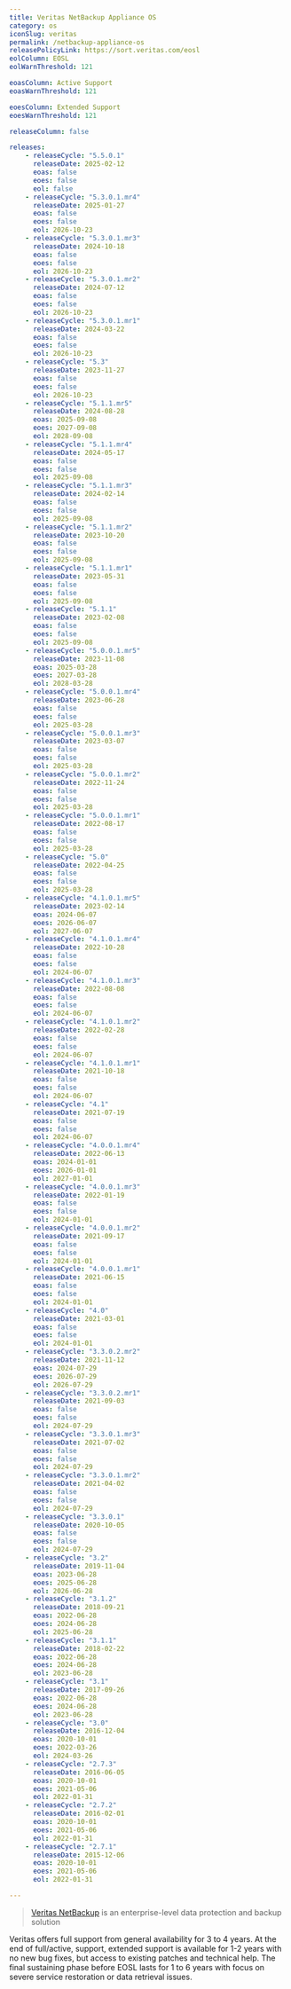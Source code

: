 ```yaml
---
title: Veritas NetBackup Appliance OS
category: os
iconSlug: veritas
permalink: /netbackup-appliance-os
releasePolicyLink: https://sort.veritas.com/eosl
eolColumn: EOSL
eolWarnThreshold: 121

eoasColumn: Active Support
eoasWarnThreshold: 121

eoesColumn: Extended Support
eoesWarnThreshold: 121

releaseColumn: false

releases:
    - releaseCycle: "5.5.0.1"
      releaseDate: 2025-02-12
      eoas: false
      eoes: false
      eol: false
    - releaseCycle: "5.3.0.1.mr4"
      releaseDate: 2025-01-27
      eoas: false
      eoes: false
      eol: 2026-10-23
    - releaseCycle: "5.3.0.1.mr3"
      releaseDate: 2024-10-18
      eoas: false
      eoes: false
      eol: 2026-10-23
    - releaseCycle: "5.3.0.1.mr2"
      releaseDate: 2024-07-12
      eoas: false
      eoes: false
      eol: 2026-10-23
    - releaseCycle: "5.3.0.1.mr1"
      releaseDate: 2024-03-22
      eoas: false
      eoes: false
      eol: 2026-10-23
    - releaseCycle: "5.3"
      releaseDate: 2023-11-27
      eoas: false
      eoes: false
      eol: 2026-10-23
    - releaseCycle: "5.1.1.mr5"
      releaseDate: 2024-08-28
      eoas: 2025-09-08
      eoes: 2027-09-08
      eol: 2028-09-08
    - releaseCycle: "5.1.1.mr4"
      releaseDate: 2024-05-17
      eoas: false
      eoes: false
      eol: 2025-09-08
    - releaseCycle: "5.1.1.mr3"
      releaseDate: 2024-02-14
      eoas: false
      eoes: false
      eol: 2025-09-08
    - releaseCycle: "5.1.1.mr2"
      releaseDate: 2023-10-20
      eoas: false
      eoes: false
      eol: 2025-09-08
    - releaseCycle: "5.1.1.mr1"
      releaseDate: 2023-05-31
      eoas: false
      eoes: false
      eol: 2025-09-08
    - releaseCycle: "5.1.1"
      releaseDate: 2023-02-08
      eoas: false
      eoes: false
      eol: 2025-09-08
    - releaseCycle: "5.0.0.1.mr5"
      releaseDate: 2023-11-08
      eoas: 2025-03-28
      eoes: 2027-03-28
      eol: 2028-03-28
    - releaseCycle: "5.0.0.1.mr4"
      releaseDate: 2023-06-28
      eoas: false
      eoes: false
      eol: 2025-03-28
    - releaseCycle: "5.0.0.1.mr3"
      releaseDate: 2023-03-07
      eoas: false
      eoes: false
      eol: 2025-03-28
    - releaseCycle: "5.0.0.1.mr2"
      releaseDate: 2022-11-24
      eoas: false
      eoes: false
      eol: 2025-03-28
    - releaseCycle: "5.0.0.1.mr1"
      releaseDate: 2022-08-17
      eoas: false
      eoes: false
      eol: 2025-03-28
    - releaseCycle: "5.0"
      releaseDate: 2022-04-25
      eoas: false
      eoes: false
      eol: 2025-03-28
    - releaseCycle: "4.1.0.1.mr5"
      releaseDate: 2023-02-14
      eoas: 2024-06-07
      eoes: 2026-06-07
      eol: 2027-06-07
    - releaseCycle: "4.1.0.1.mr4"
      releaseDate: 2022-10-28
      eoas: false
      eoes: false
      eol: 2024-06-07  
    - releaseCycle: "4.1.0.1.mr3"
      releaseDate: 2022-08-08
      eoas: false
      eoes: false
      eol: 2024-06-07  
    - releaseCycle: "4.1.0.1.mr2"
      releaseDate: 2022-02-28
      eoas: false
      eoes: false
      eol: 2024-06-07  
    - releaseCycle: "4.1.0.1.mr1"
      releaseDate: 2021-10-18
      eoas: false
      eoes: false
      eol: 2024-06-07  
    - releaseCycle: "4.1"
      releaseDate: 2021-07-19
      eoas: false
      eoes: false
      eol: 2024-06-07  
    - releaseCycle: "4.0.0.1.mr4"
      releaseDate: 2022-06-13
      eoas: 2024-01-01
      eoes: 2026-01-01
      eol: 2027-01-01 
    - releaseCycle: "4.0.0.1.mr3"
      releaseDate: 2022-01-19
      eoas: false
      eoes: false
      eol: 2024-01-01 
    - releaseCycle: "4.0.0.1.mr2"
      releaseDate: 2021-09-17
      eoas: false
      eoes: false
      eol: 2024-01-01 
    - releaseCycle: "4.0.0.1.mr1"
      releaseDate: 2021-06-15
      eoas: false
      eoes: false
      eol: 2024-01-01 
    - releaseCycle: "4.0"
      releaseDate: 2021-03-01
      eoas: false
      eoes: false
      eol: 2024-01-01 
    - releaseCycle: "3.3.0.2.mr2"
      releaseDate: 2021-11-12
      eoas: 2024-07-29
      eoes: 2026-07-29
      eol: 2026-07-29 
    - releaseCycle: "3.3.0.2.mr1"
      releaseDate: 2021-09-03
      eoas: false
      eoes: false
      eol: 2024-07-29 
    - releaseCycle: "3.3.0.1.mr3"
      releaseDate: 2021-07-02
      eoas: false
      eoes: false
      eol: 2024-07-29 
    - releaseCycle: "3.3.0.1.mr2"
      releaseDate: 2021-04-02
      eoas: false
      eoes: false
      eol: 2024-07-29 
    - releaseCycle: "3.3.0.1"
      releaseDate: 2020-10-05
      eoas: false
      eoes: false
      eol: 2024-07-29 
    - releaseCycle: "3.2"
      releaseDate: 2019-11-04
      eoas: 2023-06-28
      eoes: 2025-06-28
      eol: 2026-06-28
    - releaseCycle: "3.1.2"
      releaseDate: 2018-09-21
      eoas: 2022-06-28
      eoes: 2024-06-28
      eol: 2025-06-28
    - releaseCycle: "3.1.1"
      releaseDate: 2018-02-22
      eoas: 2022-06-28
      eoes: 2024-06-28
      eol: 2023-06-28
    - releaseCycle: "3.1"
      releaseDate: 2017-09-26
      eoas: 2022-06-28
      eoes: 2024-06-28
      eol: 2023-06-28
    - releaseCycle: "3.0"
      releaseDate: 2016-12-04
      eoas: 2020-10-01
      eoes: 2022-03-26
      eol: 2024-03-26
    - releaseCycle: "2.7.3"
      releaseDate: 2016-06-05
      eoas: 2020-10-01
      eoes: 2021-05-06
      eol: 2022-01-31
    - releaseCycle: "2.7.2"
      releaseDate: 2016-02-01
      eoas: 2020-10-01
      eoes: 2021-05-06
      eol: 2022-01-31
    - releaseCycle: "2.7.1"
      releaseDate: 2015-12-06
      eoas: 2020-10-01
      eoes: 2021-05-06
      eol: 2022-01-31

---
```


> [Veritas NetBackup](https://www.veritas.com/protection/netbackup) is an enterprise-level data protection and backup solution

Veritas offers full support from general availability for 3 to 4 years. At the end of full/active, support, extended support is available for 1-2 years with no new bug fixes, but access to existing patches and technical help. The final sustaining phase before EOSL lasts for 1 to 6 years with focus on severe service restoration or data retrieval issues.
